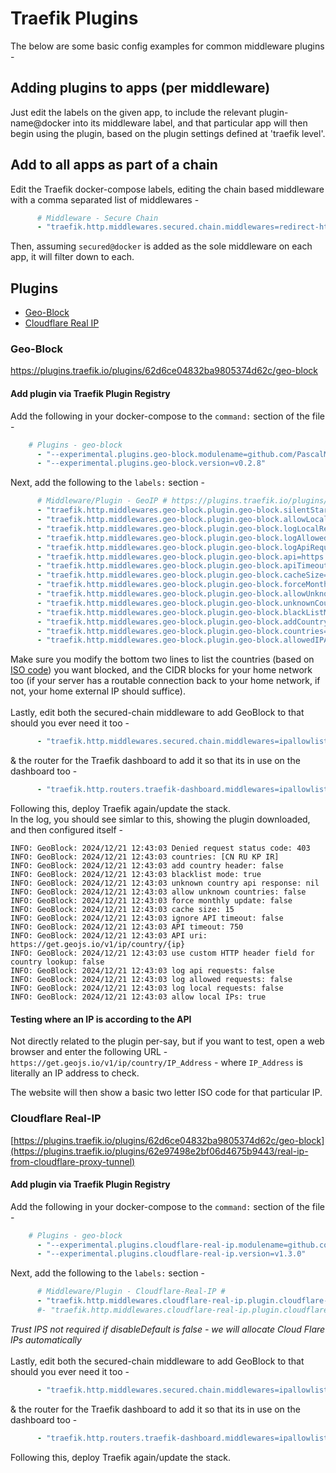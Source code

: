 # Traefik Plugins
The below are some basic config examples for common middleware plugins -  

## Adding plugins to apps (per middleware)
Just edit the labels on the given app, to include the relevant plugin-name@docker into its middleware label, and that particular app will then begin using the plugin, based on the plugin settings defined at 'traefik level'.  

## Add to all apps as part of a chain
Edit the Traefik docker-compose labels, editing the chain based middleware with a comma separated list of middlewares - 
```yaml
      # Middleware - Secure Chain      
      - "traefik.http.middlewares.secured.chain.middlewares=redirect-http-to-https@internal,cloudflare-real-ip,default-headers,geo-block,ipallowlist"
```
Then, assuming `secured@docker` is added as the sole middleware on each app, it will filter down to each.

## Plugins
 - [Geo-Block](###Geo-Block)
 - [Cloudflare Real IP](###Cloudflare-Real-IP)

### Geo-Block
https://plugins.traefik.io/plugins/62d6ce04832ba9805374d62c/geo-block  

#### Add plugin via Traefik Plugin Registry
Add the following in your docker-compose to the `command:` section of the file -  
```yaml
    # Plugins - geo-block
      - "--experimental.plugins.geo-block.modulename=github.com/PascalMinder/geoblock"
      - "--experimental.plugins.geo-block.version=v0.2.8"
```
Next, add the following to the `labels:` section -  
```yaml
      # Middleware/Plugin - GeoIP # https://plugins.traefik.io/plugins/62d6ce04832ba9805374d62c/geo-block
      - "traefik.http.middlewares.geo-block.plugin.geo-block.silentStartUp=false"
      - "traefik.http.middlewares.geo-block.plugin.geo-block.allowLocalRequests=true"
      - "traefik.http.middlewares.geo-block.plugin.geo-block.logLocalRequests=false"
      - "traefik.http.middlewares.geo-block.plugin.geo-block.logAllowedRequests=false"
      - "traefik.http.middlewares.geo-block.plugin.geo-block.logApiRequests=false"
      - "traefik.http.middlewares.geo-block.plugin.geo-block.api=https://get.geojs.io/v1/ip/country/{ip}"
      - "traefik.http.middlewares.geo-block.plugin.geo-block.apiTimeoutMs=750"
      - "traefik.http.middlewares.geo-block.plugin.geo-block.cacheSize=15"
      - "traefik.http.middlewares.geo-block.plugin.geo-block.forceMonthlyUpdate=false"
      - "traefik.http.middlewares.geo-block.plugin.geo-block.allowUnknownCountries=false"
      - "traefik.http.middlewares.geo-block.plugin.geo-block.unknownCountryApiResponse=nil"
      - "traefik.http.middlewares.geo-block.plugin.geo-block.blackListMode=true"
      - "traefik.http.middlewares.geo-block.plugin.geo-block.addCountryHeader=false"
      - "traefik.http.middlewares.geo-block.plugin.geo-block.countries=CN,RU,KP,IR"
      - "traefik.http.middlewares.geo-block.plugin.geo-block.allowedIPAddresses=CIDR1,CIDR2,CIDR3"
```
Make sure you modify the bottom two lines to list the countries (based on [ISO code](https://en.wikipedia.org/wiki/List_of_ISO_3166_country_codes)) you want blocked, and the CIDR blocks for your home network too (if your server has a routable connection back to your home network, if not, your home external IP should suffice).  
&nbsp;  
Lastly, edit both the secured-chain middleware to add GeoBlock to that should you ever need it too - 
```yaml
      - "traefik.http.middlewares.secured.chain.middlewares=ipallowlist,default-headers,geo-block"
```
& the router for the Traefik dashboard to add it so that its in use on the dashboard too - 
```yaml
      - "traefik.http.routers.traefik-dashboard.middlewares=ipallowlist,geo-block@docker"
```
Following this, deploy Traefik again/update the stack.  
In the log, you should see simlar to this, showing the plugin downloaded, and then configured itself - 
```
INFO: GeoBlock: 2024/12/21 12:43:03 Denied request status code: 403
INFO: GeoBlock: 2024/12/21 12:43:03 countries: [CN RU KP IR]
INFO: GeoBlock: 2024/12/21 12:43:03 add country header: false
INFO: GeoBlock: 2024/12/21 12:43:03 blacklist mode: true
INFO: GeoBlock: 2024/12/21 12:43:03 unknown country api response: nil
INFO: GeoBlock: 2024/12/21 12:43:03 allow unknown countries: false
INFO: GeoBlock: 2024/12/21 12:43:03 force monthly update: false
INFO: GeoBlock: 2024/12/21 12:43:03 cache size: 15
INFO: GeoBlock: 2024/12/21 12:43:03 ignore API timeout: false
INFO: GeoBlock: 2024/12/21 12:43:03 API timeout: 750
INFO: GeoBlock: 2024/12/21 12:43:03 API uri: https://get.geojs.io/v1/ip/country/{ip}
INFO: GeoBlock: 2024/12/21 12:43:03 use custom HTTP header field for country lookup: false
INFO: GeoBlock: 2024/12/21 12:43:03 log api requests: false
INFO: GeoBlock: 2024/12/21 12:43:03 log allowed requests: false
INFO: GeoBlock: 2024/12/21 12:43:03 log local requests: false
INFO: GeoBlock: 2024/12/21 12:43:03 allow local IPs: true
```
#### Testing where an IP is according to the API  
Not directly related to the plugin per-say, but if you want to test, open a web browser and enter the following URL -  
`https://get.geojs.io/v1/ip/country/IP_Address` - where `IP_Address` is literally an IP address to check.  

The website will then show a basic two letter ISO code for that particular IP.  

### Cloudflare Real-IP
[https://plugins.traefik.io/plugins/62d6ce04832ba9805374d62c/geo-block](https://plugins.traefik.io/plugins/62e97498e2bf06d4675b9443/real-ip-from-cloudflare-proxy-tunnel)

#### Add plugin via Traefik Plugin Registry
Add the following in your docker-compose to the `command:` section of the file -  
```yaml
    # Plugins - geo-block
      - "--experimental.plugins.cloudflare-real-ip.modulename=github.com/BetterCorp/cloudflarewarp"
      - "--experimental.plugins.cloudflare-real-ip.version=v1.3.0"
```
Next, add the following to the `labels:` section -  
```yaml
      # Middleware/Plugin - Cloudflare-Real-IP #
      - "traefik.http.middlewares.cloudflare-real-ip.plugin.cloudflare-real-ip.disableDefault=false"
      #- "traefik.http.middlewares.cloudflare-real-ip.plugin.cloudflare-real-ip.trustip=" 
```
_Trust IPS not required if disableDefault is false - we will allocate Cloud Flare IPs automatically_  
&nbsp;  
Lastly, edit both the secured-chain middleware to add GeoBlock to that should you ever need it too - 
```yaml
      - "traefik.http.middlewares.secured.chain.middlewares=ipallowlist,default-headers,geo-block,cloudflare-real-ip"
```
& the router for the Traefik dashboard to add it so that its in use on the dashboard too - 
```yaml
      - "traefik.http.routers.traefik-dashboard.middlewares=ipallowlist,geo-block@docker,cloudflare-real-ip@docker"
```
Following this, deploy Traefik again/update the stack.  
